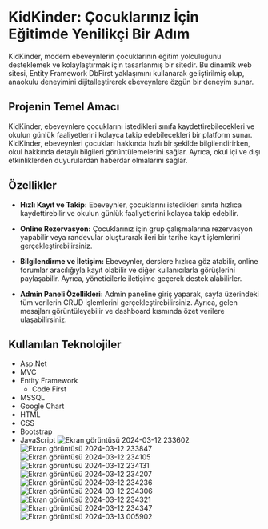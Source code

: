 # KidKinder: Çocuklarınız İçin Eğitimde Yenilikçi Bir Adım

KidKinder, modern ebeveynlerin çocuklarının eğitim yolculuğunu desteklemek ve kolaylaştırmak için tasarlanmış bir sitedir. Bu dinamik web sitesi, Entity Framework DbFirst yaklaşımını kullanarak geliştirilmiş olup, anaokulu deneyimini dijitalleştirerek ebeveynlere özgün bir deneyim sunar.

## Projenin Temel Amacı

KidKinder, ebeveynlere çocuklarını istedikleri sınıfa kaydettirebilecekleri ve okulun günlük faaliyetlerini kolayca takip edebilecekleri bir platform sunar. KidKinder, ebeveynleri çocukları hakkında hızlı bir şekilde bilgilendirirken, okul hakkında detaylı bilgileri görüntülemelerini sağlar. Ayrıca, okul içi ve dışı etkinliklerden duyurulardan haberdar olmalarını sağlar.

## Özellikler

- **Hızlı Kayıt ve Takip:** Ebeveynler, çocuklarını istedikleri sınıfa hızlıca kaydettirebilir ve okulun günlük faaliyetlerini kolayca takip edebilir.
  
- **Online Rezervasyon:** Çocuklarınız için grup çalışmalarına rezervasyon yapabilir veya randevular oluşturarak ileri bir tarihe kayıt işlemlerini gerçekleştirebilirsiniz.
  
- **Bilgilendirme ve İletişim:** Ebeveynler, derslere hızlıca göz atabilir, online forumlar aracılığıyla kayıt olabilir ve diğer kullanıcılarla görüşlerini paylaşabilir. Ayrıca, yöneticilerle iletişime geçerek destek alabilirler.
  
- **Admin Paneli Özellikleri:** Admin paneline giriş yaparak, sayfa üzerindeki tüm verilerin CRUD işlemlerini gerçekleştirebilirsiniz. Ayrıca, gelen mesajları görüntüleyebilir ve dashboard kısmında özet verilere ulaşabilirsiniz.

## Kullanılan Teknolojiler
- Asp.Net
- MVC
- Entity Framework
  - Code First
- MSSQL
- Google Chart
- HTML
- CSS
- Bootstrap
- JavaScript
![Ekran görüntüsü 2024-03-12 233602](https://github.com/duygusahan/KidKinder/assets/103382151/43e932d0-8f64-44e2-ac9b-05047fe20126)
![Ekran görüntüsü 2024-03-12 233847](https://github.com/duygusahan/KidKinder/assets/103382151/7f20bdda-236e-4871-b4f1-edcca4eb1b84)
![Ekran görüntüsü 2024-03-12 234105](https://github.com/duygusahan/KidKinder/assets/103382151/7c264543-4cd7-4ffd-aaa0-ea6f0a5ba8b5)
![Ekran görüntüsü 2024-03-12 234131](https://github.com/duygusahan/KidKinder/assets/103382151/250a9d82-108b-49d0-99b0-98544639ad14)
![Ekran görüntüsü 2024-03-12 234207](https://github.com/duygusahan/KidKinder/assets/103382151/7d724ce7-d181-453c-91fd-6df7d634d969)
![Ekran görüntüsü 2024-03-12 234236](https://github.com/duygusahan/KidKinder/assets/103382151/a771ccd3-ab96-45bf-9fd8-5ed949aa7329)
![Ekran görüntüsü 2024-03-12 234306](https://github.com/duygusahan/KidKinder/assets/103382151/877ce4a1-56a8-4d26-93e3-faa97424b74d)
![Ekran görüntüsü 2024-03-12 234321](https://github.com/duygusahan/KidKinder/assets/103382151/1c541762-f276-422c-b398-3641359d139a)
![Ekran görüntüsü 2024-03-12 234347](https://github.com/duygusahan/KidKinder/assets/103382151/b047c369-e66b-43cd-aa65-fca6c83310d6)
![Ekran görüntüsü 2024-03-13 005902](https://github.com/duygusahan/KidKinder/assets/103382151/9669c74f-4a2c-4368-9982-81b7b7d94647)

